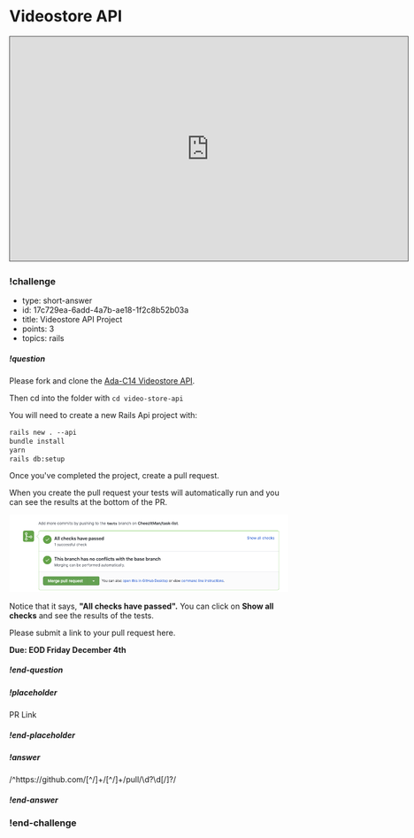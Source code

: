 # Videostore API

<iframe src="https://adaacademy.hosted.panopto.com/Panopto/Pages/Embed.aspx?id=055e7c13-0795-4c80-9933-ac780041803f&autoplay=false&offerviewer=true&showtitle=true&showbrand=false&start=0&interactivity=all" height="405" width="720" style="border: 1px solid #464646;" allowfullscreen allow="autoplay"></iframe>

<!-- >>>>>>>>>>>>>>>>>>>>>> BEGIN CHALLENGE >>>>>>>>>>>>>>>>>>>>>> -->
<!-- Replace everything in square brackets [] and remove brackets  -->

### !challenge

* type: short-answer
* id: 17c729ea-6add-4a7b-ae18-1f2c8b52b03a
* title: Videostore API Project
* points: 3
* topics: rails

##### !question

Please fork and clone the [Ada-C14 Videostore API](https://github.com/Ada-C14/video-store-api).

Then cd into the folder with `cd video-store-api`

You will need to create a new Rails Api project with:

```
rails new . --api
bundle install
yarn
rails db:setup
```

Once you've completed the project, create a pull request. 

When you create the pull request your tests will automatically run and you can see the results at the bottom of the PR.

![Pull Request](images/automatic-tests.png)

Notice that it says, **"All checks have passed".** You can  click on **Show all checks** and see the results of the tests.

Please submit a link to your pull request here.

**Due: EOD Friday December 4th**

##### !end-question

##### !placeholder

PR Link

##### !end-placeholder

##### !answer

/^https:\/\/github\.com\/[^\/]+\/[^\/]+\/pull\/\d?\d[\/]?/

##### !end-answer

<!-- other optional sections -->
<!-- !hint - !end-hint (markdown, users can see after a failed attempt) -->
<!-- !rubric - !end-rubric (markdown, instructors can see while scoring a checkpoint) -->
<!-- !explanation - !end-explanation (markdown, students can see after answering correctly) -->

### !end-challenge

<!-- ======================= END CHALLENGE ======================= -->
